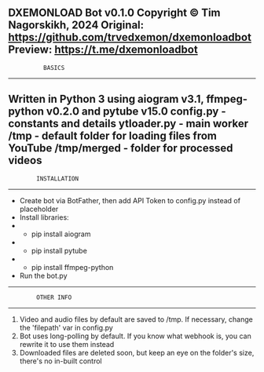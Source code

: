 DXEMONLOAD Bot v0.1.0
Copyright ©️ Tim Nagorskikh, 2024
Original: https://github.com/trvedxemon/dxemonloadbot
Preview: https://t.me/dxemonloadbot
------------------------------------
              BASICS
------------------------------------
Written in Python 3 using aiogram v3.1, ffmpeg-python v0.2.0 and pytube v15.0
config.py - constants and details
ytloader.py - main worker
/tmp - default folder for loading files from YouTube
/tmp/merged - folder for processed videos
 ------------------------------------
            INSTALLATION
 ------------------------------------
 - Create bot via BotFather, then add API Token to config.py instead of placeholder
 - Install libraries:
 - - pip install aiogram
 - - pip install pytube
 - - pip install ffmpeg-python
 - Run the bot.py
 ------------------------------------
            OTHER INFO
 ------------------------------------
 1. Video and audio files by default are saved to /tmp. If necessary, change the 'filepath' var in config.py
 2. Bot uses long-polling by default. If you know what webhook is, you can rewrite it to use them instead
 3. Downloaded files are deleted soon, but keep an eye on the folder's size, there's no in-built control
